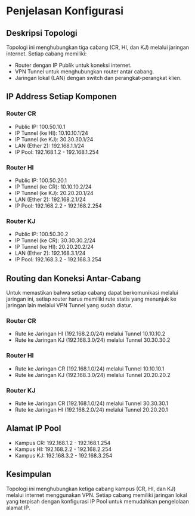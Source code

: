 # Penjelasan Konfigurasi
## Deskripsi Topologi
Topologi ini menghubungkan tiga cabang (CR, HI, dan KJ) melalui jaringan internet. Setiap cabang memiliki: <br>
- Router dengan IP Publik untuk koneksi internet.
- VPN Tunnel untuk menghubungkan router antar cabang.
- Jaringan lokal (LAN) dengan switch dan perangkat-perangkat klien.

## IP Address Setiap Komponen
### Router CR
- Public IP: 100.50.10.1
- IP Tunnel (ke HI): 10.10.10.1/24
- IP Tunnel (ke KJ): 30.30.30.1/24
- LAN (Ether 2): 192.168.1.1/24
- IP Pool: 192.168.1.2 - 192.168.1.254

### Router HI
- Public IP: 100.50.20.1
- IP Tunnel (ke CR): 10.10.10.2/24
- IP Tunnel (ke KJ): 20.20.20.1/24
- LAN (Ether 2): 192.168.2.1/24
- IP Pool: 192.168.2.2 - 192.168.2.254

### Router KJ
- Public IP: 100.50.30.2
- IP Tunnel (ke CR): 30.30.30.2/24
- IP Tunnel (ke HI): 20.20.20.2/24
- LAN (Ether 2): 192.168.3.1/24
- IP Pool: 192.168.3.2 - 192.168.3.254

## Routing dan Koneksi Antar-Cabang
Untuk memastikan bahwa setiap cabang dapat berkomunikasi melalui jaringan ini, setiap router harus memiliki rute statis yang menunjuk ke jaringan lain melalui VPN Tunnel yang sudah diatur. <br>
### Router CR
- Rute ke Jaringan HI (192.168.2.0/24) melalui Tunnel 10.10.10.2
- Rute ke Jaringan KJ (192.168.3.0/24) melalui Tunnel 30.30.30.2
### Router HI
- Rute ke Jaringan CR (192.168.1.0/24) melalui Tunnel 10.10.10.1
- Rute ke Jaringan KJ (192.168.3.0/24) melalui Tunnel 20.20.20.2
### Router KJ
- Rute ke Jaringan CR (192.168.1.0/24) melalui Tunnel 30.30.30.1
- Rute ke Jaringan HI (192.168.2.0/24) melalui Tunnel 20.20.20.1

## Alamat IP Pool
- Kampus CR: 192.168.1.2 - 192.168.1.254
- Kampus HI: 192.168.2.2 - 192.168.2.254
- Kampus KJ: 192.168.3.2 - 192.168.3.254

## Kesimpulan
Topologi ini menghubungkan ketiga cabang kampus (CR, HI, dan KJ) melalui internet menggunakan VPN. Setiap cabang memiliki jaringan lokal yang terpisah dengan konfigurasi IP Pool untuk memudahkan pengelolaan alamat IP.
